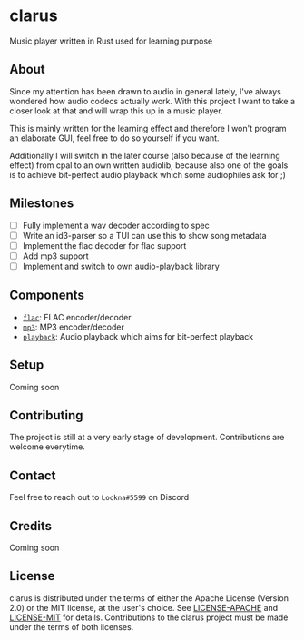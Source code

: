 # clarus
Music player written in Rust used for learning purpose

## About
Since my attention has been drawn to audio in general lately, I've always wondered how audio codecs actually work.
With this project I want to take a closer look at that and will wrap this up in a music player.

This is mainly written for the learning effect and therefore I won't program an elaborate GUI, feel free to do so yourself if you want.

Additionally I will switch in the later course (also because of the learning effect) from cpal to an own written audiolib, because also one of the goals is to achieve bit-perfect audio playback which some audiophiles ask for ;)

## Milestones
- [ ] Fully implement a wav decoder according to spec
- [ ] Write an id3-parser so a TUI can use this to show song metadata
- [ ] Implement the flac decoder for flac support
- [ ] Add mp3 support
- [ ] Implement and switch to own audio-playback library

## Components
 - [`flac`](./crates/flac): FLAC encoder/decoder
 - [`mp3`](./crates/mp3): MP3 encoder/decoder
 - [`playback`](./crates/playback): Audio playback which aims for bit-perfect playback

## Setup
Coming soon

## Contributing
The project is still at a very early stage of development.
Contributions are welcome everytime.

## Contact
Feel free to reach out to `Lockna#5599` on Discord

## Credits
Coming soon

## License
clarus is distributed under the terms of either the Apache License (Version 2.0) or the MIT license, at the user's choice.
See [LICENSE-APACHE](./LICENSE-APACHE) and [LICENSE-MIT](./LICENSE-MIT) for details.
Contributions to the clarus project must be made under the terms of both licenses.
